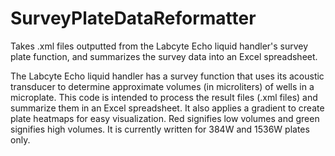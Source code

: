 # SurveyPlateDataReformatter
Takes .xml files outputted from the Labcyte Echo liquid handler's survey plate function, and summarizes the survey data into an Excel spreadsheet.

The Labcyte Echo liquid handler has a survey function that uses its acoustic transducer to determine approximate volumes (in microliters) of wells in a microplate. This code is intended to process the result files (.xml files) and summarize them in an Excel spreadsheet. It also applies a gradient to create plate heatmaps for easy visualization. Red signifies low volumes and green signifies high volumes. It is currently written for 384W and 1536W plates only.
